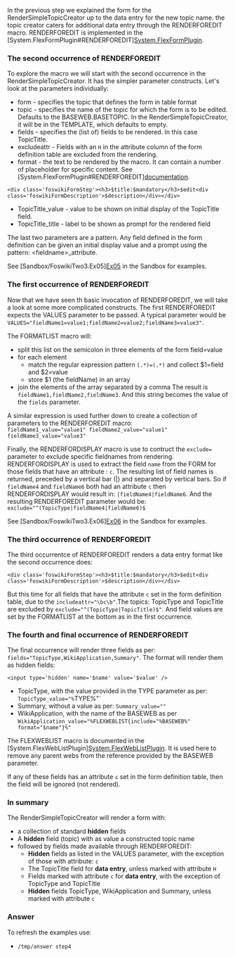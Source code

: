 In the previous step we explained the form for the RenderSimpleTopicCreator up to the data entry for the new topic name. the topic creator caters for additional data entry through the RENDERFOREDIT macro. RENDERFOREDIT is implemented in the [System.FlexFormPlugin#RENDERFOREDIT][System.FlexFormPlugin](https://[[HOST_SUBDOMAIN]]-80-[[KATACODA_HOST]].environments.katacoda.com/System.FlexFormPlugin#RENDERFOREDIT][System.FlexFormPlugin).

### The second occurrence of RENDERFOREDIT
To explore the macro we will start with the second occurrence in the RenderSimpleTopicCreator. It has the simpler parameter constructs. Let's look at the parameters individually:
* form - specifies the topic that defines the form in table format
* topic - specifies the name of the topic for which the form is to be edited. Defaults to the BASEWEB.BASETOPIC. In the RenderSimpleTopicCreator, it will be in the TEMPLATE, which defaults to empty.
* fields - specifies the (list of) fields to be rendered. In this case TopicTitle.
* excludeattr - Fields with an `H` in the attribute column of the form definition table are excluded from the rendering.
* format - the text to be rendered by the macro. It can contain a number of placeholder for specific content. See [System.FlexFormPlugin#RENDERFOREDIT][documentation](https://[[HOST_SUBDOMAIN]]-80-[[KATACODA_HOST]].environments.katacoda.com/System.FlexFormPlugin#RENDERFOREDIT][documentation).
```
<div class='foswikiFormStep'><h3>$title:$mandatory</h3>$edit<div class='foswikiFormDescription'>$description</div></div>
```
* TopicTitle_value - value to be shown on initial display of the TopicTitle field. 
* TopicTitle_title - label to be shown as prompt for the rendered field

The last two parameters are a pattern. Any field defined in the form definition can be given an initial display value and a prompt using the pattern: &lt;fieldname>_attribute.

See [Sandbox/FoswikiTwo3.Ex05][Ex05](https://[[HOST_SUBDOMAIN]]-80-[[KATACODA_HOST]].environments.katacoda.com/Sandbox/FoswikiTwo3.Ex05][Ex05) in the Sandbox for examples.

### The first occurrence of RENDERFOREDIT
Now that we have seen th basic invocation of RENDERFOREDIT, we will take a look at some more complicated constructs. The first RENDERFOREDIT expects the VALUES parameter to be passed. A typical parameter would be `VALUES="fieldName1=value1;fieldName2=value2;fieldName3=value3"`.

The FORMATLIST macro will:
* split this list on the semicolon in three elements of the form field=value
* for each element
    * match the regular expression pattern `(.*)=(.*)` and collect $1=field and $2=value
    * store $1 (the fieldName) in an array  
* join the elements of the array separated by a comma
The result is `fieldName1,fieldName2,fieldName3`. And this string becomes the value of the `fields` parameter. 

A similar expression is used further down to create a collection of parameters to the RENDERFOREDIT macro: <br />
`fieldName1_value="value1" fieldName2_value="value1" fieldName3_value="value3"`

Finally, the RENDERFORDISPLAY macro is use to contruct the `exclude=` parameter to exclude specific fieldnames from rendering. RENDERFORDISPLAY is used to extract the field `name` from the FORM for those fields that have an attribute : `c`. The resulting list of field names is returned, preceded by a vertical bar (|) and separated by vertical bars. So if `fieldName4` and `fieldName6` both had an attribute `c` then RENDERFORDISPLAY would result in: `|fieldName4|fieldName6`. And the resulting RENDERFOREDIT parameter would be: `exclude="^(TopicType|fieldName4|fieldName6)$`

See [Sandbox/FoswikiTwo3.Ex06][Ex06](https://[[HOST_SUBDOMAIN]]-80-[[KATACODA_HOST]].environments.katacoda.com/Sandbox/FoswikiTwo3.Ex06][Ex06) in the Sandbox for examples.

### The third occurrence of RENDERFOREDIT
The third occurrentce of RENDERFOREDIT renders a data entry format like the second occurrence does:
```
<div class='foswikiFormStep'><h3>$title:$mandatory</h3>$edit<div class='foswikiFormDescription'>$description</div></div>
```
But this time for all fields that have the attribute `c` set in the form definition table, due to the `includeattr="\bc\b"`.The topics: TopicType and TopicTitle are excluded by `exclude="^(TopicType|TopicTitle)$"`.  And field values are set by the FORMATLIST at the bottom as in the first occurrence.

### The fourth and final occurrence of RENDERFOREDIT
The final occurrence will render three fields as per: `fields="TopicType,WikiApplication,Summary"`. The format will render them as hidden fields:
```
<input type='hidden' name='$name' value='$value' />
```
* TopicType, with the value provided in the TYPE parameter as per: `TopicType_value="%`TYPE%"`
* Summary, without a value as per: `Summary_value=""`
* WikiApplication, with the name of the BASEWEB as per `WikiApplication_value="%FLEXWEBLIST{include="%BASEWEB%" format="$name"}%"`

The FLEXWEBLIST macro is documented in the [System.FlexWebListPlugin][System.FlexWebListPlugin](https://[[HOST_SUBDOMAIN]]-80-[[KATACODA_HOST]].environments.katacoda.com/System.FlexWebListPlugin][System.FlexWebListPlugin). It is used here to remove any parent webs from the reference provided by the BASEWEB parameter.

If any of these fields has an attribute `c` set in the form definition table, then the field will be ignored (not rendered).

### In summary
The RenderSimpleTopicCreator will render a form with:
* a collection of standard **hidden** fields
* A **hidden** field (topic) with as value a constructed topic name
* followed by fields made available through RENDERFOREDIT:
    * **Hidden** fields as listed in the VALUES parameter, with the exception of those with attribute: `c`
    * The TopicTitle field for **data entry**, unless marked with attribute `H`
    * Fields marked with attribute `c` for **data entry**, with the exception of TopicType and TopicTitle
    * **Hidden** fields TopicType, WikiApplication and Summary, unless marked with attribute `c`








### Answer
<!-- Solution text (if any) goes here -->
To refresh the examples use:
* `/tmp/answer step4`




